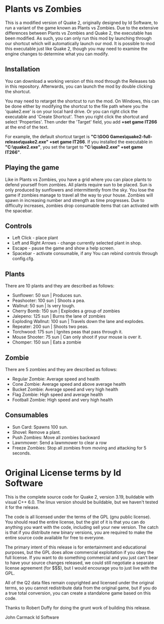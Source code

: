 # Plants vs Zombies
This is a modified version of Quake 2, originally designed by Id Software, to run a variant of the game known as Plants vs Zombies. Due to the extensive differences between Plants vs Zombies and Quake 2, the executable has been modified. As such, you can only run this mod by launching through our shortcut which will automatically launch our mod. It is possible to mod this executable just like Quake 2, though you may need to examine the engine changes to determine what you can modify.    

## Installation
You can download a working version of this mod through the Releases tab in this repository. Afterwards, you can launch the mod by double clicking the shortcut. 

You may need to retarget the shortcut to run the mod. On Windows, this can be done either by modifying the shortcut to the file path where you the 'quake2.exe' is on your local hard drive. Or you can right click the executable and 'Create Shortcut'. Then you right click the shortcut and select 'Properties'. Then under the 'Target' field, you add **+set game IT266** at the end of the text.

For example, the default shortcut target is **"C:\GOG Games\quake2-full-release\quake2.exe" +set game IT266**.
If you installed the executable in **"C:\quake2.exe"**, you set the target to **"C:\quake2.exe" +set game IT266"**.

## Playing the game
Like in Plants vs Zombies, you have a grid where you can place plants to defend yourself from zombies. All plants require sun to be placed. Sun is only produced by sunflowers and intermittently from the sky. You lose the game if zombies manage to travel all the way to your house. Zombies will spawn in increasing number and strength as time progresses. Due to difficulty increases, zombies drop consumable items that can activated with the spacebar.
## Controls
- Left Click - place plant
- Left and Right Arrows - change currently selected plant in shop.
- Escape - pause the game and show a help screen.
- Spacebar - activate consumable, if any
You can rebind controls through config.cfg.
## Plants
There are 10 plants and they are described as follows:
- Sunflower: 50 sun | Produces sun. 
- Peashooter: 100 sun | Shoots a pea.
- Wallnut: 50 sun | Is very tough.
- Cherry Bomb: 150 sun | Explodes a group of zombies
- Jalepeno: 125 sun | Burns the lane of zombies
- Exploding Wallnut: 100 sun | Travels down the lane and explodes.
- Repeater: 200 sun | Shoots two peas.
- Torchwood: 175 sun | Ignites peas that pass through it.
- Mouse Shooter: 75 sun | Can only shoot if your mouse is over it.
- Chomper: 150 sun | Eats a zombie
## Zombie
There are 5 zombies and they are described as follows:
- Regular Zombie: Average speed and health
- Cone Zombie: Average speed and above average health
- Bucket Zombie: Average speed and very high health
- Flag Zombie: High speed and average health
- Football Zombie: High speed and very high health
## Consumables 
- Sun Card: Spawns 100 sun.
- Shovel: Remove a plant.
- Push Zombies: Move all zombies backward
- Lawnmower: Send a lawnmower to clear a row
- Freeze Zombies: Stop all zombies from moving and attacking for 5 seconds.
# Original License terms by Id Software
This is the complete source code for Quake 2, version 3.19, buildable with
visual C++ 6.0.  The linux version should be buildable, but we haven't
tested it for the release.

The code is all licensed under the terms of the GPL (gnu public license).  
You should read the entire license, but the gist of it is that you can do 
anything you want with the code, including sell your new version.  The catch 
is that if you distribute new binary versions, you are required to make the 
entire source code available for free to everyone.

The primary intent of this release is for entertainment and educational 
purposes, but the GPL does allow commercial exploitation if you obey the 
full license.  If you want to do something commercial and you just can't bear 
to have your source changes released, we could still negotiate a separate 
license agreement (for $$$), but I would encourage you to just live with the 
GPL.

All of the Q2 data files remain copyrighted and licensed under the 
original terms, so you cannot redistribute data from the original game, but if 
you do a true total conversion, you can create a standalone game based on 
this code.

Thanks to Robert Duffy for doing the grunt work of building this release.

John Carmack
Id Software




